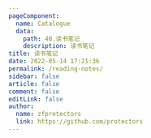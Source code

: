```yaml
---
pageComponent:
  name: Catalogue
  data:
    path: 40.读书笔记
    description: 读书笔记
title: 读书笔记
date: 2022-05-14 17:21:36
permalink: /reading-notes/
sidebar: false
article: false
comment: false
editLink: false
author: 
  name: zfprotectors
  link: https://github.com/protectors
---
```


